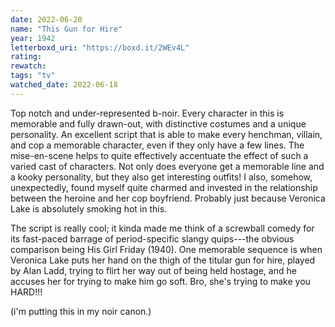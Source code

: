 ```yaml
---
date: 2022-06-20
name: "This Gun for Hire"
year: 1942
letterboxd_uri: "https://boxd.it/2WEv4L"
rating: 
rewatch: 
tags: "tv"
watched_date: 2022-06-18
---
```


Top notch and under-represented b-noir. Every character in this is memorable and fully drawn-out, with distinctive costumes and a unique personality. An excellent script that is able to make every henchman, villain, and cop a memorable character, even if they only have a few lines. The mise-en-scene helps to quite effectively accentuate the effect of such a varied cast of characters. Not only does everyone get a memorable line and a kooky personality, but they also get interesting outfits! I also, somehow, unexpectedly, found myself quite charmed and invested in the relationship between the heroine and her cop boyfriend. Probably just because Veronica Lake is absolutely smoking hot in this.

The script is really cool; it kinda made me think of a screwball comedy for its fast-paced barrage of period-specific slangy quips---the obvious comparison being His Girl Friday (1940). One memorable sequence is when Veronica Lake puts her hand on the thigh of the titular gun for hire, played by Alan Ladd, trying to flirt her way out of being held hostage, and he accuses her for trying to make him go soft. Bro, she's trying to make you HARD!!!

(i'm putting this in my noir canon.)
